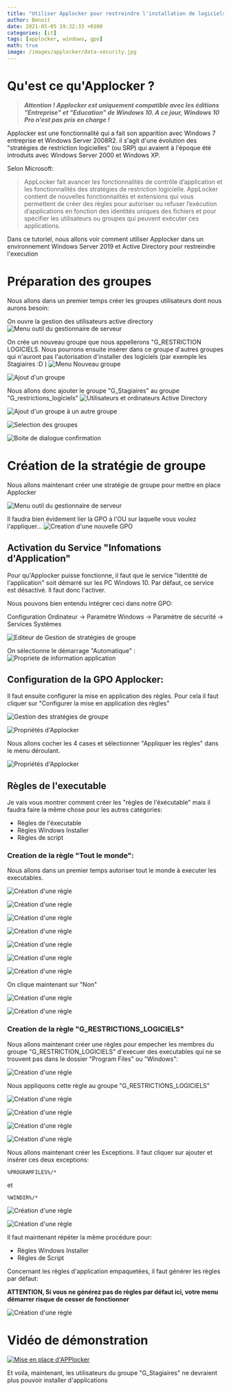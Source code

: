```yaml
---
title: "Utiliser Applocker pour restreindre l'installation de logiciels à un groupe d'utilisateurs"
author: Benoit
date: 2021-05-05 19:32:33 +0100
categories: [it]
tags: [applocker, windows, gpo]
math: true
image: /images/applocker/data-security.jpg
---
```


# Qu'est ce qu'Applocker ?

> ***Attention ! Applocker est uniquement compatible avec les éditions "Entreprise" et "Education" de Windows 10. A ce jour, Windows 10 Pro n'est pas pris en charge !***

Applocker est une fonctionnalité qui a fait son apparition avec Windows 7 entreprise et Windows Server 2008R2. il s'agit d'une évolution des "stratégies de restriction logicielles"  (ou SRP) qui avaient à l'époque été introduits avec Windows Server 2000 et Windows XP. 

Selon Microsoft:
> AppLocker fait avancer les fonctionnalités de contrôle d’application et les fonctionnalités des stratégies de restriction logicielle. AppLocker contient de nouvelles fonctionnalités et extensions qui vous permettent de créer des règles pour autoriser ou refuser l’exécution d’applications en fonction des identités uniques des fichiers et pour spécifier les utilisateurs ou groupes qui peuvent exécuter ces applications.

Dans ce tutoriel, nous allons voir comment utiliser Applocker dans un environnement Windows Server 2019 et Active Directory pour restreindre l'execution

# Préparation des groupes

Nous allons dans un premier temps créer les groupes utilisateurs dont nous aurons besoin:


On ouvre la gestion des utilisateurs active directory
![Menu outil du gestionnaire de serveur](/images/applocker/01.png)

On crée un nouveau groupe que nous appellerons "G_RESTRICTION LOGICIELS. Nous pourrons ensuite insérer dans ce groupe d'autres groupes qui n'auront pas l'autorisation d'installer des logiciels (par exemple les Stagiaires  :D )
![Menu Nouveau groupe](/images/applocker/02.png)


![Ajout d'un groupe](/images/applocker/03.png)

Nous allons donc ajouter le groupe "G_Stagiaires" au groupe "G_restrictions_logiciels"
![Utilisateurs et ordinateurs Active Directory](/images/applocker/04.png)

![Ajout d'un groupe à un autre groupe](/images/applocker/05.png)

![Selection des groupes](/images/applocker/06.png)

![Boite de dialogue confirmation](/images/applocker/09.png)

# Création de la stratégie de groupe

Nous allons maintenant créer une stratégie de groupe pour mettre en place Applocker

![Menu outil du gestionnaire de serveur](/images/applocker/10.png)

Il faudra bien évidement lier la GPO à l'OU sur laquelle vous voulez l'appliquer...
![Creation d'une nouvelle GPO](/images/applocker/11.png)

## Activation du Service "Infomations d'Application"

Pour qu'Applocker puisse fonctionne, il faut que le service "Identité de l'application" soit démarré sur les PC Windows 10. Par défaut, ce service est désactivé. Il faut donc l'activer.

Nous pouvons bien entendu intégrer ceci dans notre GPO:

Configuration Ordinateur -> Paramètre Windows -> Paramètre de sécurité -> Services Systèmes

![Editeur de Gestion de stratégies de groupe](/images/applocker/12.png)

On sélectionne le démarrage "Automatique" :
![Propriete de information application](/images/applocker/13.png)

## Configuration de la GPO Applocker:

Il faut ensuite configurer la mise en application des règles. Pour cela il faut cliquer sur "Configurer la mise en application des règles"

![Gestion des stratégies de groupe](/images/applocker/14.png)


![Propriétés d'Applocker](/images/applocker/15.png)

Nous allons cocher les 4 cases et sélectionner "Appliquer les règles" dans le menu déroulant.

![Propriétés d'Applocker](/images/applocker/16.png)

## Règles de l'executable

Je vais vous montrer comment créer les "règles de l'éxécutable" mais il faudra faire la même chose pour les autres catégories:

- Règles de l'éxecutable
- Règles Windows Installer
- Règles de script

### Creation de la règle "Tout le monde":

Nous allons dans un premier temps autoriser tout le monde à executer les executables.

![Création d'une règle](/images/applocker/17.png)

![Création d'une règle](/images/applocker/18.png)

![Création d'une règle](/images/applocker/19.png)

![Création d'une règle](/images/applocker/20.png)

![Création d'une règle](/images/applocker/21.png)

![Création d'une règle](/images/applocker/22.png)

![Création d'une règle](/images/applocker/23.png)

On clique maintenant sur "Non"

![Création d'une règle](/images/applocker/24.png)

![Création d'une règle](/images/applocker/25.png)

### Creation de la règle "G_RESTRICTIONS_LOGICIELS"

Nous allons maintenant créer une règles pour empecher les membres du groupe "G_RESTRICTION_LOGICIELS" d'execuer des executables qui ne se trouvent pas dans le dossier "Program Files" ou "Windows":

![Création d'une règle](/images/applocker/26.png)

Nous appliquons cette règle au groupe "G_RESTRICTIONS_LOGICIELS"

![Création d'une règle](/images/applocker/27.png)

![Création d'une règle](/images/applocker/28.png)

![Création d'une règle](/images/applocker/29.png)

![Création d'une règle](/images/applocker/30.png)

Nous allons maintenant créer les Exceptions. Il faut cliquer sur ajouter et insérer ces deux exceptions:

```
%PROGRAMFILES%/*
```
et 

```
%WINDIR%/*
```

![Création d'une règle](/images/applocker/31.png)

![Création d'une règle](/images/applocker/32.png)

Il faut maintenant répéter la même procédure pour:

- Règles Windows Installer
- Règles de Script

Concernant les règles d'application empaquetées, il faut générer les règles par défaut: 

__ATTENTION, Si vous ne générez pas de règles par défaut ici, votre menu démarrer risque de cesser de fonctionner__

![Création d'une règle](/images/applocker/33.png)

# Vidéo de démonstration

[![Mise en place d'APPlocker](https://img.youtube.com/vi/6rS4WepDloA/0.jpg)](https://www.youtube.com/watch?v=6rS4WepDloA "Mise en place d'APPlocker")


Et voila, maintenant, les utilisateurs du groupe "G_Stagiaires" ne devraient plus pouvoir installer d'applications
